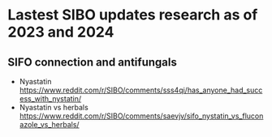 # Lastest SIBO updates research as of 2023 and 2024

## SIFO connection and antifungals

- Nyastatin https://www.reddit.com/r/SIBO/comments/sss4qi/has_anyone_had_success_with_nystatin/
- Nyastatin vs herbals https://www.reddit.com/r/SIBO/comments/saevjv/sifo_nystatin_vs_fluconazole_vs_herbals/
